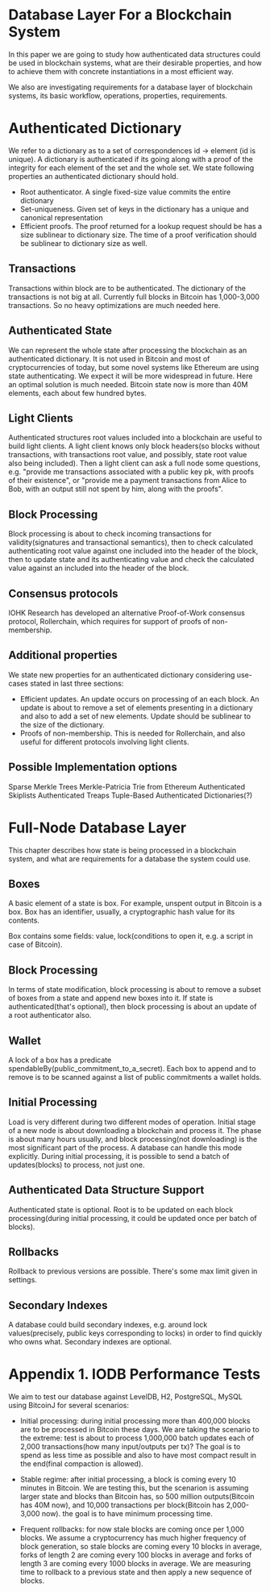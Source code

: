 Database Layer For a Blockchain System
===========================================


In this paper we are going to study how authenticated data structures could be used in blockchain systems, what are their desirable properties, and how to achieve them with concrete instantiations in a most efficient way. 

We also are investigating requirements for a database layer of blockchain systems, its basic workflow, operations, properties, requirements.


Authenticated Dictionary
=============================

We refer to a dictionary as to a set of correspondences id -> element (id is unique). A dictionary is authenticated if its going along with a proof of the integrity for each element of the set and the whole set. We state following properties an authenticated dictionary should hold. 

* Root authenticator. A single fixed-size value commits the entire dictionary
* Set-uniqueness. Given set of keys in the dictionary has a unique and canonical representation
* Efficient proofs. The proof returned for a lookup request should be has a size sublinear to dictionary size. The time of a proof verification should be sublinear to dictionary size as well.


Transactions
------------

Transactions within block are to be authenticated. The dictionary of the transactions is not big at all. Currently full blocks in Bitcoin has 1,000-3,000 transactions. So no heavy optimizations are much needed here. 


Authenticated State
-------------------

We can represent the whole state after processing the blockchain as an authenticated dictionary. It is not used in Bitcoin and most of cryptocurrencies of today, but some novel systems like Ethereum are using state authenticating. We expect it will be more widespread in future. Here an optimal solution is much needed. Bitcoin state now is more than 40M elements, each about few hundred bytes. 

Light Clients
-------------

Authenticated structures root values included into a blockchain are useful to build light clients. A light client knows only block headers(so blocks without transactions, with transactions root value, and possibly, state root value also being included). Then a light client can ask a full node some questions, e.g. "provide me transactions associated with a public key pk, with proofs of their existence", or "provide me a payment transactions from Alice to Bob, with an output still not spent by him, along with the proofs".

Block Processing
----------------

Block processing is about to check incoming transactions for validity(signatures and transactional semantics), then to check calculated authenticating root value against one included into the header of the block, then to update state and its authenticating value and check the calculated value against an included into the header of the block.

Consensus protocols
-------------------

IOHK Research has developed an alternative Proof-of-Work consensus protocol, Rollerchain, which requires for support of proofs of non-membership.

Additional properties
---------------------

We state new properties for an authenticated dictionary considering use-cases stated in last three sections:

* Efficient updates. An update occurs on processing of an each block. An update is about to remove a set of elements presenting in a dictionary and also to add a set of new elements. Update should be sublinear to the size of the dictionary.
* Proofs of non-membership. This is needed for Rollerchain, and also useful for different protocols involving light clients.


Possible Implementation options
-------------------------------

Sparse Merkle Trees
Merkle-Patricia Trie from Ethereum
Authenticated Skiplists
Authenticated Treaps
Tuple-Based Authenticated Dictionaries(?)


Full-Node Database Layer
========================

This chapter describes how state is being processed in a blockchain system, and what are requirements for a database the system could use. 

Boxes 
-----
A basic element of a state is box. For example, unspent output in Bitcoin is a box. Box has an identifier, usually, a cryptographic hash value for its contents.

Box contains some fields: value, lock(conditions to open it, e.g. a script in case of Bitcoin). 


Block Processing
----------------

In terms of state modification, block processing is about to remove a subset of boxes from a state and append new boxes into it. If state is authenticated(that's optional), then block processing is about an update of a root authenticator also. 

Wallet
------

A lock of a box has a predicate spendableBy(public_commitment_to_a_secret). Each box to append and to remove is to be scanned against a list of public commitments a wallet holds.

Initial Processing
------------------

Load is very different during two different modes of operation. Initial stage of a new node is about downloading a blockchain and process it. The phase is about many hours usually, and block processing(not downloading) is the most significant part of the process. A database can handle this mode explicitly. During initial processing, it is possible to send a batch of updates(blocks) to process, not just one.


Authenticated Data Structure Support 
------------------------------------

Authenticated state is optional. Root is to be updated on each block processing(during initial processing, it could be updated once per batch of blocks).


Rollbacks
---------

Rollback to previous versions are possible. There's some max limit given in settings.

Secondary Indexes
-----------------

A database could build secondary indexes, e.g. around lock values(precisely, public keys corresponding to locks) in order to find quickly who owns what. Secondary indexes are optional.

Appendix 1. IODB Performance Tests 
==================================

We aim to test our database against LevelDB, H2, PostgreSQL, MySQL using BitcoinJ for several scenarios:

* Initial processing: during initial processing more than 400,000 blocks are to be processed in Bitcoin these days. We are taking the scenario to the extreme: test is about to process 1,000,000 batch updates each of 2,000 transactions(how many input/outputs per tx)? The goal is to spend as less time as possible and also to have most compact result in the end(final compaction is allowed).

* Stable regime: after initial processing, a block is coming every 10 minutes in Bitcoin. We are testing this, but the scenarion is assuming larger state and blocks than Bitcoin has, so 500 million outputs(Bitcoin has 40M now), and 10,000 transactions per block(Bitcoin has 2,000-3,000 now). the goal is to have minimum processing time. 

* Frequent rollbacks: for now stale blocks are coming once per 1,000 blocks. We assume a cryptocurrency has much higher frequency of block generation, so stale blocks are coming every 10 blocks in average, forks of length 2 are coming every 100 blocks in average and forks of length 3 are coming every 1000 blocks in average. We are measuring time to rollback to a previous state and then apply a new sequence of blocks. 